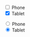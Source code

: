 <div>
  <div class="au-control-input">
    <input class="js-focus-me au-control-input__input" type="checkbox" name="checkbox-ex" id="cb-phone">
    <label class="au-control-input__text" for="cb-phone">Phone
  </div>
  <div class="au-control-input">
    <input class="js-focus-me au-control-input__input" type="checkbox" name="checkbox-ex" id="cb-tablet" checked>
    <label class="au-control-input__text" for="cb-tablet">Tablet
  </div>
</div>
<p>
  <div class="au-control-input">
    <input class="au-control-input__input" type="radio" name="radio-ex" id="radio-phone">
    <label class="au-control-input__text" for="radio-phone">Phone
  </div>
  <div class="au-control-input">
    <input class="au-control-input__input" type="radio" name="radio-ex-dark" id="radio-tablet" checked>
    <label class="au-control-input__text" for="radio-tablet">Tablet
  </div>
</p>
